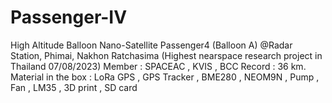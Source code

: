 # Passenger-IV
High Altitude Balloon Nano-Satellite Passenger4 (Balloon A) @Radar Station, Phimai, Nakhon Ratchasima (Highest nearspace research project in Thailand 07/08/2023)
Member : SPACEAC , KVIS , BCC
Record : 36 km.
Material in the box : LoRa GPS , GPS Tracker , BME280 , NEOM9N , Pump , Fan , LM35 , 3D print , SD card
